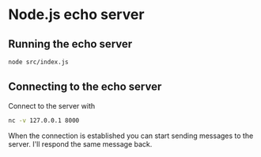 Node.js echo server
===================

## Running the echo server

```sh
node src/index.js
```

## Connecting to the echo server

Connect to the server with

```sh
nc -v 127.0.0.1 8000
```

When the connection is established you can start sending
messages to the server. I'll respond the same message back.
